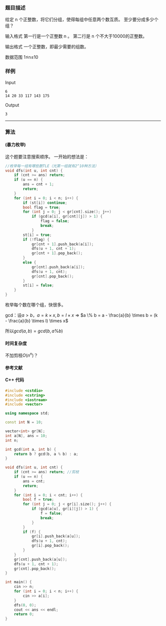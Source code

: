 ### 题目描述

给定  n  个正整数，将它们分组，使得每组中任意两个数互质。
至少要分成多少个组？

输入格式
第一行是一个正整数  n 。
第二行是  n  个不大于10000的正整数。

输出格式
一个正整数，即最少需要的组数。

数据范围
1≤n≤10

### 样例

Input

```
6
14 20 33 117 143 175
```

Output

```
3
```

----------

### 算法
#### (暴力枚举)

这个题要注意搜索顺序。
一开始的想法是：

``` cpp
//枚举每一组有哪些数TLE（光第一组就有2^10种方法）
void dfs(int u, int cnt) {
    if (cnt >= ans) return;
    if (u == n) {
        ans = cnt + 1;
        return;
    }
    for (int i = 0; i < n; i++) {
        if (st[i]) continue;
        bool flag = true;
        for (int j = 0; j < gr[cnt].size(); j++)
            if (gcd(a[i], gr[cnt][j]) > 1) {
                flag = false;
                break;
            }
        st[i] = true;
        if (!flag) {
            gr[cnt + 1].push_back(a[i]);
            dfs(u + 1, cnt + 1);
            gr[cnt + 1].pop_back();
        }
        else {
            gr[cnt].push_back(a[i]);
            dfs(u + 1, cnt);
            gr[cnt].pop_back();
        }
        st[i] = false;
    }        
}
```

枚举每个数在哪个组，快很多。

gcd：设$a > b$，$a = k \times x, b = l \times x$ => $a \% b = a - \frac{a}{b} \times b = (k - \frac{a}{b} \times l) \times x$

所以$gcd(a, b) = gcd(b, a \% b)$

#### 时间复杂度

不加剪枝$O(n ^ n)$？

#### 参考文献

#### C++ 代码

``` cpp
#include <cstdio>
#include <cstring>
#include <iostream>
#include <vector>

using namespace std;

const int N = 10;

vector<int> gr[N];
int a[N], ans = 10;
int n;

int gcd(int a, int b) {
    return b ? gcd(b, a % b) : a;
}

void dfs(int u, int cnt) {
    if (cnt >= ans) return; //剪枝
    if (u == n) {
        ans = cnt;
        return;
    }
    for (int i = 0; i < cnt; i++) {
        bool f = true;
        for (int j = 0; j < gr[i].size(); j++) {
            if (gcd(a[u], gr[i][j]) > 1) {
                f = false;
                break;
            }
        }
        if (f) {
            gr[i].push_back(a[u]);
            dfs(u + 1, cnt);
            gr[i].pop_back();
        }
    }
    gr[cnt].push_back(a[u]);
    dfs(u + 1, cnt + 1);
    gr[cnt].pop_back();
}

int main() {
    cin >> n;
    for (int i = 0; i < n; i++) {
        cin >> a[i];
    }
    dfs(0, 0);
    cout << ans << endl;
    return 0;
}
```
